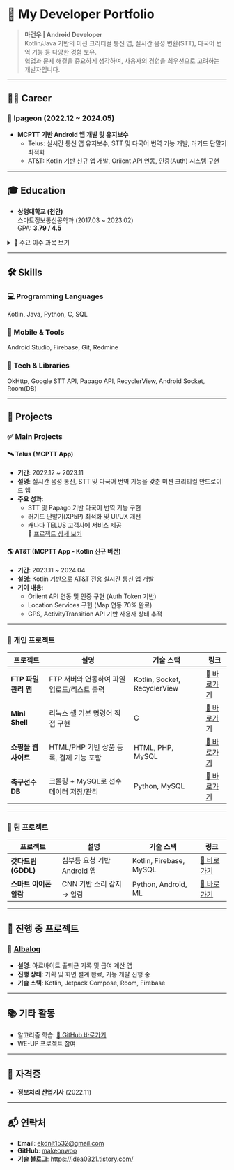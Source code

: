 # 📌 My Developer Portfolio

> **마건우 | Android Developer**  
> Kotlin/Java 기반의 미션 크리티컬 통신 앱, 실시간 음성 변환(STT), 다국어 번역 기능 등 다양한 경험 보유.  
> 협업과 문제 해결을 중요하게 생각하며, 사용자의 경험을 최우선으로 고려하는 개발자입니다.

---

## 🧑‍💼 Career

### 📍 Ipageon (2022.12 ~ 2024.05)
- **MCPTT 기반 Android 앱 개발 및 유지보수**
  - Telus: 실시간 통신 앱 유지보수, STT 및 다국어 번역 기능 개발, 러기드 단말기 최적화
  - AT&T: Kotlin 기반 신규 앱 개발, Oriient API 연동, 인증(Auth) 시스템 구현

---

## 🎓 Education

- **상명대학교 (천안)**  
  스마트정보통신공학과 (2017.03 ~ 2023.02)  
  GPA: **3.79 / 4.5**

<details>
<summary>📘 주요 이수 과목 보기</summary>

| 연도 | 과목 |
|------|------|
| 2017 | C 프로그래밍 (A+), Python 기초 (B+), Java OOP (B+) |
| 2018 | Java GUI 앱 (A+), HTML 웹 프로그래밍 (A) |
| 2020 | PHP + MySQL 쇼핑몰 개발 (B) |
| 2021 | MySQL DB 설계 (A+), Android 앱 개발(GDDL) (A+), 자료구조 (A+), MiniShell (A+) |
| 2022 | 이어폰 경적 알람 (B), JavaScript 프레임워크 개발 (A+) |

</details>

---

## 🛠 Skills

### 💻 Programming Languages  
Kotlin, Java, Python, C, SQL

### 📱 Mobile & Tools  
Android Studio, Firebase, Git, Redmine

### 🧩 Tech & Libraries  
OkHttp, Google STT API, Papago API, RecyclerView, Android Socket, Room(DB)

---

## 📂 Projects

### ✅ Main Projects

#### 🛰️ Telus (MCPTT App)
- **기간**: 2022.12 ~ 2023.11  
- **설명**: 실시간 음성 통신, STT 및 다국어 번역 기능을 갖춘 미션 크리티컬 안드로이드 앱  
- **주요 성과**:
  - STT 및 Papago 기반 다국어 번역 기능 구현
  - 러기드 단말기(XP5P) 최적화 및 UI/UX 개선
  - 캐나다 TELUS 고객사에 서비스 제공  
🔗 [프로젝트 상세 보기](https://github.com/makeonwoo/MyPortfolio/blob/main/Telus.md)

#### 🌎 AT&T (MCPTT App - Kotlin 신규 버전)
- **기간**: 2023.11 ~ 2024.04  
- **설명**: Kotlin 기반으로 AT&T 전용 실시간 통신 앱 개발  
- **기여 내용**:
  - Oriient API 연동 및 인증 구현 (Auth Token 기반)
  - Location Services 구현 (Map 연동 70% 완료)
  - GPS, ActivityTransition API 기반 사용자 상태 추적  

---

### 🧪 개인 프로젝트

| 프로젝트 | 설명 | 기술 스택 | 링크 |
|----------|------|------------|------|
| **FTP 파일 관리 앱** | FTP 서버와 연동하여 파일 업로드/리스트 출력 | Kotlin, Socket, RecyclerView | [🔗 바로가기](https://github.com/makeonwoo/PointMobileProject) |
| **Mini Shell** | 리눅스 셸 기본 명령어 직접 구현 | C | [🔗 바로가기](https://github.com/makeonwoo/MyPortfolio/tree/main/Mini-Shell) |
| **쇼핑몰 웹사이트** | HTML/PHP 기반 상품 등록, 결제 기능 포함 | HTML, PHP, MySQL | [🔗 바로가기](https://github.com/makeonwoo/MyPortfolio/tree/main/%EC%87%BC%ED%95%91%EB%AA%B0(Web)) |
| **축구선수 DB** | 크롤링 + MySQL로 선수 데이터 저장/관리 | Python, MySQL | [🔗 바로가기](https://github.com/makeonwoo/MyPortfolio/tree/main/DataBase) |

---

### 🤝 팀 프로젝트

| 프로젝트 | 설명 | 기술 스택 | 링크 |
|----------|------|------------|------|
| **갖다드림 (GDDL)** | 심부름 요청 기반 Android 앱 | Kotlin, Firebase, MySQL | [🔗 바로가기](https://github.com/makeonwoo/MyPortfolio/blob/main/%EA%B0%96%EB%8B%A4%EB%93%9C%EB%A6%BC(GDDL)/README.md) |
| **스마트 이어폰 알람** | CNN 기반 소리 감지 → 알람 | Python, Android, ML | [🔗 바로가기](https://github.com/makeonwoo/MyPortfolio/tree/main/%EC%8A%A4%EB%A7%88%ED%8A%B8%20%EC%9D%B4%EC%96%B4%ED%8F%B0) |

---

## 🧩 진행 중 프로젝트

### 💼 [Albalog](https://github.com/makeonwoo/Albalog)
- **설명**: 아르바이트 출퇴근 기록 및 급여 계산 앱
- **진행 상태**: 기획 및 화면 설계 완료, 기능 개발 진행 중
- **기술 스택**: Kotlin, Jetpack Compose, Room, Firebase

---

## 📚 기타 활동

- 알고리즘 학습: [🔗 GitHub 바로가기](https://github.com/makeonwoo/Algorithm)
- WE-UP 프로젝트 참여

---

## 📄 자격증

- **정보처리 산업기사** (2022.11)

---

## 📬 연락처

- **Email**: ekdnlt1532@gmail.com  
- **GitHub**: [makeonwoo](https://github.com/makeonwoo)  
- **기술 블로그**: https://idea0321.tistory.com/
